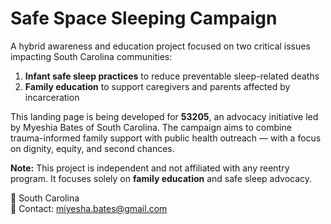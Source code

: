 
# Safe Space Sleeping Campaign

A hybrid awareness and education project focused on two critical issues impacting South Carolina communities:

1. **Infant safe sleep practices** to reduce preventable sleep-related deaths
2. **Family education** to support caregivers and parents affected by incarceration

This landing page is being developed for **53205**, an advocacy initiative led by Myeshia Bates of South Carolina. The campaign aims to combine trauma-informed family support with public health outreach — with a focus on dignity, equity, and second chances.

**Note:** This project is independent and not affiliated with any reentry program. It focuses solely on **family education** and safe sleep advocacy.

📍 South Carolina  
📧 Contact: [miyesha.bates@gmail.com](mailto:miyesha.bates@gmail.com)
